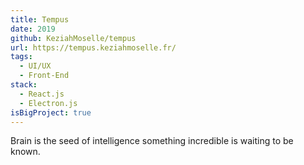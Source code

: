 ```yaml
---
title: Tempus
date: 2019
github: KeziahMoselle/tempus
url: https://tempus.keziahmoselle.fr/
tags:
  - UI/UX
  - Front-End
stack:
  - React.js
  - Electron.js
isBigProject: true
---
```


Brain is the seed of intelligence something incredible is waiting to be known.